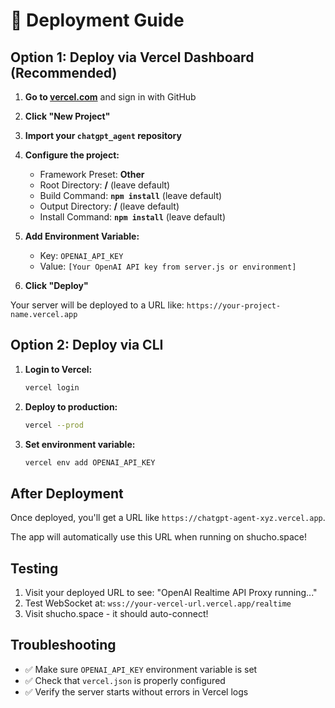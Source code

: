 # 🚀 Deployment Guide

## Option 1: Deploy via Vercel Dashboard (Recommended)

1. **Go to [vercel.com](https://vercel.com)** and sign in with GitHub
2. **Click "New Project"**
3. **Import your `chatgpt_agent` repository**
4. **Configure the project:**
   - Framework Preset: **Other**
   - Root Directory: **/** (leave default)
   - Build Command: **`npm install`** (leave default)
   - Output Directory: **/** (leave default)
   - Install Command: **`npm install`** (leave default)

5. **Add Environment Variable:**
   - Key: `OPENAI_API_KEY`
   - Value: `[Your OpenAI API key from server.js or environment]`

6. **Click "Deploy"**

Your server will be deployed to a URL like: `https://your-project-name.vercel.app`

## Option 2: Deploy via CLI

1. **Login to Vercel:**
   ```bash
   vercel login
   ```

2. **Deploy to production:**
   ```bash
   vercel --prod
   ```

3. **Set environment variable:**
   ```bash
   vercel env add OPENAI_API_KEY
   ```

## After Deployment

Once deployed, you'll get a URL like `https://chatgpt-agent-xyz.vercel.app`. 

The app will automatically use this URL when running on shucho.space!

## Testing

1. Visit your deployed URL to see: "OpenAI Realtime API Proxy running..."
2. Test WebSocket at: `wss://your-vercel-url.vercel.app/realtime`
3. Visit shucho.space - it should auto-connect!

## Troubleshooting

- ✅ Make sure `OPENAI_API_KEY` environment variable is set
- ✅ Check that `vercel.json` is properly configured
- ✅ Verify the server starts without errors in Vercel logs